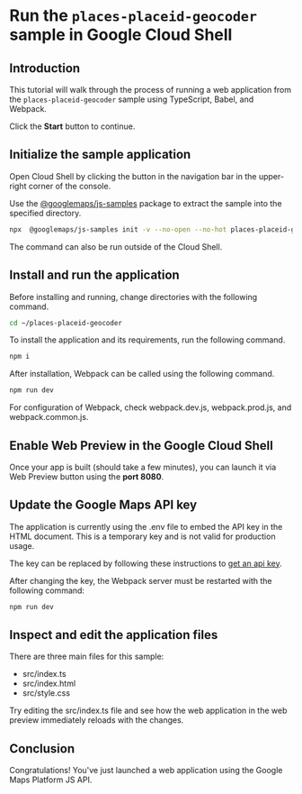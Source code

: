# Run the `places-placeid-geocoder` sample in Google Cloud Shell

<walkthrough-tutorial-duration duration="10"/>

## Introduction

This tutorial will walk through the process of running a web application from
the `places-placeid-geocoder` sample using TypeScript, Babel, and Webpack.

Click the **Start** button to continue.

## Initialize the sample application

Open Cloud Shell by clicking the
<walkthrough-cloud-shell-icon></walkthrough-cloud-shell-icon> button in the
navigation bar in the upper-right corner of the console.

Use the [@googlemaps/js-samples](https://www.npmjs.com/package/@googlemaps/js-samples) package to 
extract the sample into the specified directory.

```bash
npx  @googlemaps/js-samples init -v --no-open --no-hot places-placeid-geocoder ~/places-placeid-geocoder
```

The command can also be run outside of the Cloud Shell.

## Install and run the application

Before installing and running, change directories with the following command.

```bash
cd ~/places-placeid-geocoder
```

To install the application and its requirements, run the following command.

```bash
npm i
```

After installation, Webpack can be called using the following command.

```bash
npm run dev
```

For configuration of Webpack, check
<walkthrough-editor-open-file filePath="places-placeid-geocoder/webpack.dev.js">webpack.dev.js</walkthrough-editor-open-file>,
<walkthrough-editor-open-file filePath="places-placeid-geocoder/webpack.prod.js">webpack.prod.js</walkthrough-editor-open-file>,
and
<walkthrough-editor-open-file filePath="places-placeid-geocoder/webpack.common.js">webpack.common.js</walkthrough-editor-open-file>.

## Enable Web Preview in the Google Cloud Shell

Once your app is built (should take a few minutes), you can launch it via
<walkthrough-spotlight-pointer target="cloudshell" spotlightId="devshell-web-preview-button">Web
Preview button</walkthrough-spotlight-pointer> using the **port 8080**.

## Update the Google Maps API key

The application is currently using the
<walkthrough-editor-open-file filePath="places-placeid-geocoder/.env">.env</walkthrough-editor-open-file>
file to embed the API key in the HTML document. This is a temporary key and is
not valid for production usage.

The key can be replaced by following these instructions to
[get an api key](https://developers.google.com/maps/documentation/javascript/get-api-key).

After changing the key, the Webpack server must be restarted with the following
command:

```bash
npm run dev
```

## Inspect and edit the application files

There are three main files for this sample:

*   <walkthrough-editor-open-file filePath="places-placeid-geocoder/src/index.ts">src/index.ts</walkthrough-editor-open-file>
*   <walkthrough-editor-open-file filePath="places-placeid-geocoder/src/index.html">src/index.html</walkthrough-editor-open-file>
*   <walkthrough-editor-open-file filePath="places-placeid-geocoder/src/style.css">src/style.css</walkthrough-editor-open-file>

Try editing the <walkthrough-editor-open-file filePath="places-placeid-geocoder/src/index.ts">src/index.ts</walkthrough-editor-open-file> file and see how the web application in the web preview immediately reloads with the changes.

## Conclusion

<walkthrough-conclusion-trophy></walkthrough-conclusion-trophy>

Congratulations! You've just launched a web application using the Google Maps
Platform JS API.
